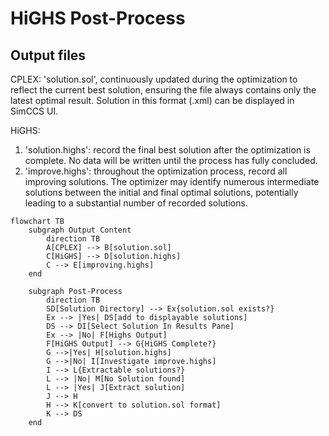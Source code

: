 
# HiGHS Post-Process
## Output files
CPLEX: 'solution.sol', continuously updated during the optimization to reflect the current best solution, ensuring the file always contains only the latest optimal result. Solution in this format (.xml) can be displayed in SimCCS UI. 

HiGHS:
1. 'solution.highs': record the final best solution after the optimization is complete. No data will be written until the process has fully concluded.
2. 'improve.highs': throughout the optimization process, record all improving solutions. The optimizer may identify numerous intermediate solutions between the initial and final optimal solutions, potentially leading to a substantial number of recorded solutions.


```mermaid
flowchart TB
    subgraph Output Content
        direction TB
        A[CPLEX] --> B[solution.sol]
        C[HiGHS] --> D[solution.highs]
        C --> E[improving.highs]
    end

    subgraph Post-Process
        direction TB
        SD[Solution Directory] --> Ex{solution.sol exists?}
        Ex --> |Yes| DS[add to displayable solutions]
        DS --> DI[Select Solution In Results Pane]
        Ex --> |No| F[Highs Output]
        F[HiGHS Output] --> G{HiGHS Complete?}
        G -->|Yes| H[solution.highs]
        G -->|No| I[Investigate improve.highs]
        I --> L{Extractable solutions?}
        L --> |No| M[No Solution found]
        L --> |Yes| J[Extract solution]
        J --> H
        H --> K[convert to solution.sol format]
        K --> DS
    end

